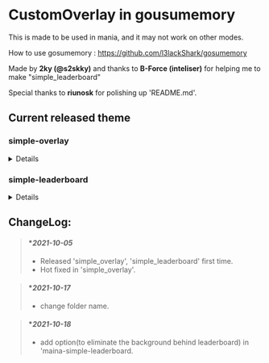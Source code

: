 # CustomOverlay in gousumemory
This is made to be used in mania, and it may not work on other modes.

How to use gosumemory : https://github.com/l3lackShark/gosumemory

Made by **2ky (@s2skky)** and thanks to **B-Force (inteliser)** for helping me to make "simple_leaderboard"

Special thanks to **riunosk** for polishing up 'README.md'.

## Current released theme

### simple-overlay
<details><summary>Details</summary>
  
  #### normal mode : 
  
>  - Customizable Colors and Contents.
>  - Size : FHD->520x240,  QHD -> 700x330
>  
>  ![ezgif com-gif-maker](https://user-images.githubusercontent.com/62880311/136022486-44d7bde7-0683-42fe-a5db-ef5804919994.gif)
>
>  
  #### simple mode : 
  
>  - Non-customizable
>  - Size : FHD->280x280,  QHD -> 375x375
>
>![ezgif com-gif-maker (1)](https://user-images.githubusercontent.com/62880311/136022501-cccd83a6-82f3-4bb8-91e1-459e28327c70.gif)
>
  #### Features :
>  - This overlay includes a setting program so you can set it up conveniently.
>  - Supports QHD and FHD resolutions.
</details>
  
### simple-leaderboard
<details><summary>Details</summary>
  
  #### Screenshot:
  
> - size : FHD->280x1080,  QHD->360x1440
  
  ![ezgif com-gif-maker (2)](https://user-images.githubusercontent.com/62880311/136027869-3c7f2a62-c73f-446e-963f-0e7034ae5ae8.gif)

  #### Features : 
> - It predicts your score in real-time and shows your real-time ranking.
> - 2 themes, with and without avatars.
> - When the beatmap does not have global leaderboards, local scores will be shown automatically.
> - To use this overlay you should be osu! APIv1 key and osu! UID.
> - API Links : https://old.ppy.sh/p/api or http://osu.ppy.sh/p/api 
  
  #### Unsupported :
> - ScoreV2 mod and unsubmitted/deleted maps.
> - Some maps may not work for unknown reasons.
</details>

## ChangeLog:
> #### **2021-10-05*
> - Released 'simple_overlay', 'simple_leaderboard' first time.
> - Hot fixed in 'simple_overlay'.

> #### **2021-10-17*
> - change folder name.

> #### **2021-10-18*
> - add option(to eliminate the background behind leaderboard) in 'maina-simple-leaderboard. 
